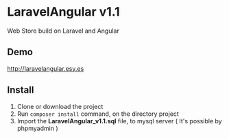 # LaravelAngular v1.1
Web Store build on Laravel and Angular


## Demo
http://laravelangular.esy.es

## Install

1. Clone or download the project 
2. Run `composer install` command, on the directory project
3. Import the **LaravelAngular_v1.1.sql** file, to mysql server ( It's possible by phpmyadmin )
